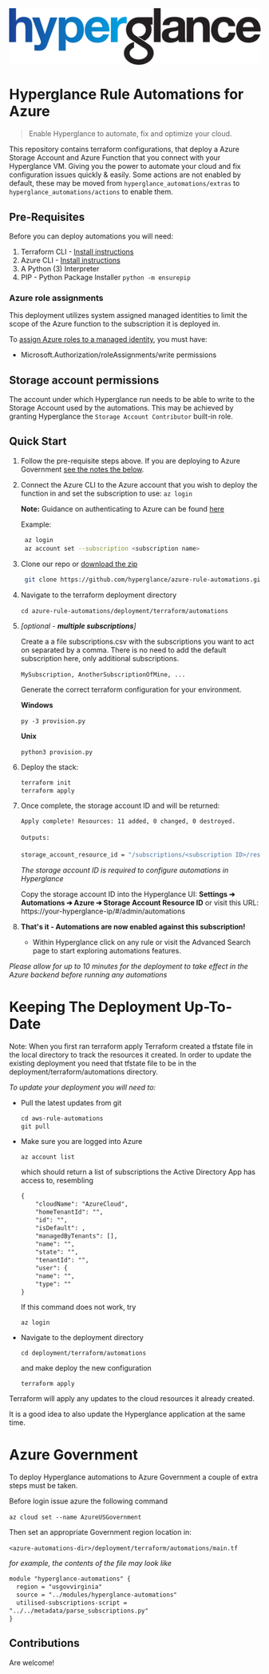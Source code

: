 <img src="https://github.com/hyperglance/azure-rule-automations/blob/master/files/b5dfbb6c-75c8-493b-8c5d-d68b3272cf0f.png" alt="Hyperglance Logo" />

# Hyperglance Rule Automations for Azure

> Enable Hyperglance to automate, fix and optimize your cloud.

This repository contains terraform configurations, that deploy a Azure Storage Account and Azure Function that you connect with your Hyperglance VM. Giving you the power to automate your cloud and fix configuration issues quickly & easily. Some actions are not enabled by default, these may be moved from `hyperglance_automations/extras` to `hyperglance_automations/actions` to enable them.

## Pre-Requisites

Before you can deploy automations you will need:
1. Terraform CLI - [Install instructions](https://learn.hashicorp.com/tutorials/terraform/install-cli)
2. Azure CLI - [Install instructions](https://docs.microsoft.com/en-us/cli/azure/install-azure-cli)
3. A Python (3) Interpreter
4. PIP - Python Package Installer  `python -m ensurepip` 

### Azure role assignments

This deployment utilizes system assigned managed identities to limit the scope of the Azure function to the subscription it is deployed in. 

To [assign Azure roles to a managed identity](https://docs.microsoft.com/en-us/azure/role-based-access-control/role-assignments-portal-managed-identity), you must have:

* Microsoft.Authorization/roleAssignments/write permissions

## Storage account permissions

The account under which Hyperglance run needs to be able to write to the Storage Account used by the automations. This may be achieved by granting Hyperglance the ```Storage Account Contributor``` built-in role.

## Quick Start

1. Follow the pre-requisite steps above. If you are deploying to Azure Government [see the notes the below](#azure-government).

2. Connect the Azure CLI to the Azure account that you wish to deploy the function in and set the subscription to use: `az login`

	__Note:__ Guidance on authenticating to Azure can be found [here](https://docs.microsoft.com/en-us/cli/azure/authenticate-azure-cli)
	
	Example:
	```bash
	 az login
	 az account set --subscription <subscription name>
	```

3. Clone our repo or  [download the zip](https://github.com/hyperglance/azure-rule-automations/archive/refs/heads/master.zip)
	```bash
	 git clone https://github.com/hyperglance/azure-rule-automations.git
	```

4. Navigate to the terraform deployment directory
	
	`cd azure-rule-automations/deployment/terraform/automations`
    

5. _[optional - __multiple subscriptions__]_ 

	Create a a file subscriptions.csv with the subscriptions you want to act on separated by a comma. There is no need to add the default subscription here, only additional subscriptions.

	
	`MySubscription, AnotherSubscriptionOfMine, ...`
	

  	Generate the correct terraform configuration for your environment. 
 
 	__Windows__
	
	`py -3 provision.py`
	

	__Unix__	
	
	`python3 provision.py`

6. Deploy the stack:
	```
	terraform init
	terraform apply
	 ```
	

7. Once complete, the storage account ID and  will be returned:
	```bash
	Apply complete! Resources: 11 added, 0 changed, 0 destroyed.

	Outputs:

    storage_account_resource_id = "/subscriptions/<subscription ID>/resourceGroups/hyperglance-automations-legible-buffalo/providers/Microsoft.Storage/storageAccounts/rii5it09y343"
	```
 
   *The storage account ID is required to configure automations in Hyperglance*
	
	Copy the storage account ID into the Hyperglance UI:  __Settings ➔ Automations ➔ Azure ➔ Storage Account Resource ID__
	or visit this URL: https://your-hyperglance-ip/#/admin/automations

8. __That's it - Automations are now enabled against this subscription!__
	* Within Hyperglance click on any rule or visit the Advanced Search page to start exploring automations features.

_Please allow for up to 10 minutes for the deployment to take effect in the Azure backend before running any automations_

# Keeping The Deployment Up-To-Date

Note: When you first ran terraform apply Terraform created a tfstate file in the local directory to track the resources it created. In order to update the existing deployment you need that tfstate file to be in the deployment/terraform/automations directory.

_To update your deployment you will need to:_

 * Pull the latest updates from git 
	```
    cd aws-rule-automations
    git pull
	```

* Make sure you are logged into Azure 
	```
	az account list
	```
	which should return a list of subscriptions the Active Directory App has access to, resembling

	```
	{
    	"cloudName": "AzureCloud",
    	"homeTenantId": "",
    	"id": "",
    	"isDefault": ,
    	"managedByTenants": [],
    	"name": "",
    	"state": "",
    	"tenantId": "",
    	"user": {
      	"name": "",
      	"type": ""
    }
	```

	If this command does not work, try
	```
	az login
	```

* Navigate to the deployment directory
    ```
	cd deployment/terraform/automations
	```
	and make deploy the new configuration
	```
    terraform apply
	```

Terraform will apply any updates to the cloud resources it already created.

It is a good idea to also update the Hyperglance application at the same time.

# Azure Government

To deploy Hyperglance automations to Azure Government a couple of extra steps must be taken.

Before login issue azure the following command 

```az cloud set --name AzureUSGovernment```

Then set an appropriate Government region location in:

`<azure-automations-dir>/deployment/terraform/automations/main.tf`

_for example, the contents of the file may look like_

```
module "hyperglance-automations" {
  region = "usgovvirginia"
  source = "../modules/hyperglance-automations"
  utilised-subscriptions-script = "../../metadata/parse_subscriptions.py"
}
```

## Contributions
Are welcome!
